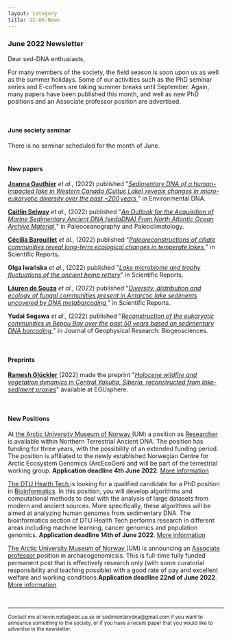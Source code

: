 ```yaml
---
layout: category
title: 22-06-News
---
```


<div class="section">
<h3 class="section-title underline">June 2022 Newsletter</h3>
</div>
<p>Dear sed-DNA enthusiasts,</p>

<div class="intro">
<p>For many members of the society, the field season is soon upon us as well as the summer holidays. Some of our activities such as the PhD seminar series and E-coffees are taking summer breaks until September. Again, many papers have been published this month, and well as new PhD positions and an Associate professor position are advertised.</p>

<br>
<div class="intro">
<h4 class="section-title underline">June society seminar</h4><p>
There is no seminar scheduled for the month of June.

<br>
<br>
<div class="intro">
<h4 class="section-title underline">New papers</h4>

<p><a href="https://www.researchgate.net/profile/Joanna-Gauthier-2" target="_blank"><b>Joanna Gauthier</b></a> <i>et al.,</i> (2022) published "<a href="https://doi.org/10.1002/edn3.310" target="_blank"><u><i>Sedimentary DNA of a human-impacted lake in Western Canada (Cultus Lake) reveals changes in micro-eukaryotic diversity over the past ~200 years </i></u></a>" in Environmental DNA.</p>

<p><a href="https://www.researchgate.net/profile/Caitlin-Selway" target="_blank"><b>Caitlin Selway</b></a> <i>et al.,</i> (2022) published "<a href="https://doi.org/10.1029/2021PA004372" target="_blank"><u><i>An Outlook for the Acquisition of Marine Sedimentary Ancient DNA (sedaDNA) From North Atlantic Ocean Archive Material </i></u></a>" in Paleoceanography and Paleoclimatology.</p>

<p><a href="https://www.researchgate.net/profile/Cecilia-Barouillet" target="_blank"><b>Cécilia Barouillet</b></a> <i>et al.,</i> (2022) published "<a href="https://doi.org/10.1038/s41598-022-12041-7" target="_blank"><u><i>Paleoreconstructions of ciliate communities reveal long-term ecological changes in temperate lakes </i></u></a>" in Scientific Reports.</p>

<p><b>Olga Iwańska</b> <i>et al.,</i> (2022) published "<a href="https://doi.org/10.1038/s41598-022-12761-w" target="_blank"><u><i>Lake microbiome and trophy fluctuations of the ancient hemp rettery</i></u></a>" in Scientific Reports.</p>

<p><a href="https://www.researchgate.net/profile/Lauren-De-Souza-2" target="_blank"><b>Láuren de Souza</b></a> <i>et al.,</i> (2022) published "<a href="https://doi.org/10.1038/s41598-022-12290-6" target="_blank"><u><i>Diversity, distribution and ecology of fungal communities present in Antarctic lake sediments uncovered by DNA metabarcoding </i></u></a>" in Scientific Reports.</p>

<p><b>Yudai Segawa</b> <i>et al.,</i> (2022) published "<a href="https://doi.org/10.1029/2022JG006825" target="_blank"><u><i>Reconstruction of the eukaryotic communities in Beppu Bay over the past 50 years based on sedimentary DNA barcoding </i></u></a>" in Journal of Geophysical Research: Biogeosciences.</p>

<br>
<div class="intro">
<h4 class="section-title underline">Preprints</h4>

<p><a href="https://www.researchgate.net/profile/Ramesh-Glueckler-2" target="_blank"><b>Ramesh Glückler</b></a> (2022) made the preprint "<a href="https://doi.org/10.5194/egusphere-2022-395" target="_blank"><u><i>Holocene wildfire and vegetation dynamics in Central Yakutia, Siberia, reconstructed from lake-sediment proxies</i></u></a>" available at EGUsphere.</p>


<br>
<h4 class="section-title underline">New Positions</h4>

<p>At <a href="https://en.uit.no/tmu" target="_blank"><u>the Arctic University Museum of Norway </u></a>(UM) a position as <a href="https://www.jobbnorge.no/en/available-jobs/job/222676/researcher-in-northern-terrestrial-ancient-dna" target="_blank"><u>Researcher</u></a> is available within Northern Terrestrial Ancient DNA. The position has funding for three years, with the possibility of an extended funding period. The position is affiliated to the newly established Norwegian Centre for Arctic Ecosystem Genomics (ArcEcoGen) and will be part of the terrestrial working group. <b> Application deadline 4th June 2022</b>. <a href="https://www.jobbnorge.no/en/available-jobs/job/222676/researcher-in-northern-terrestrial-ancient-dna" target="_blank"><u> More information</u></a> </p>


<p><a href="https://www.healthtech.dtu.dk/english" target="_blank"><u>The DTU Health Tech </u></a> is looking for a qualified candidate for a PhD position in  <a href="https://www.dtu.dk/english/about/job-and-career/vacant-positions/job?id=09a1546e-7501-47c5-bca9-ee43605153f7" target="_blank"><u> Bioinformatics</u></a>. In this position, you will develop algorithms and computational methods to deal with the analysis of large datasets from modern and ancient sources. More specifically, these algorithms will be aimed at analyzing human genomes from sedimentary DNA. The bioinformatics section of DTU Health Tech performs research in different areas including machine learning, cancer genomics and population genomics. <b>Application deadline 14th of June 2022</b>. <a href="https://www.dtu.dk/english/about/job-and-career/vacant-positions/job?id=09a1546e-7501-47c5-bca9-ee43605153f7" target="_blank"><u> More information</u></a> </p>

<p><a href="https://en.uit.no/tmu" target="_blank"><u>The Arctic University Museum of Norway </u></a>(UM) is announcing an <a href="https://www.jobbnorge.no/en/available-jobs/job/226631/associate-professor-in-archaeogenomics" target="_blank"><u>Associate professor </u></a> position in archaeogenomicsis. This is full-time fully funded permanent post that is effectively research only (with some curatorial responsibility and teaching possible) with a good rate of pay and excellent welfare and working conditions.<b>Application deadline 22nd of June 2022</b>.<a href="https://www.jobbnorge.no/en/available-jobs/job/226631/associate-professor-in-archaeogenomics" target="_blank"><u> More information</u></a> </p>

<br>

<hr />
<p><small>Contact me at kevin.nota@ebc.uu.se or sedimentarydna@gmail.com if you want to announce something to the society, or if you have a recent paper that you would like to advertise in the newsletter.</small></p>
